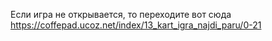 Если игра не открывается, то переходите вот сюда https://coffepad.ucoz.net/index/13_kart_igra_najdi_paru/0-21
